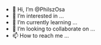 - 👋 Hi, I’m @PhilszOsa
- 👀 I’m interested in ...
- 🌱 I’m currently learning ...
- 💞️ I’m looking to collaborate on ...
- 📫 How to reach me ...

<!---
PhilszOsa/PhilszOsa is a ✨ special ✨ repository because its `README.md` (this file) appears on your GitHub profile.
You can click the Preview link to take a look at your changes.
--->
